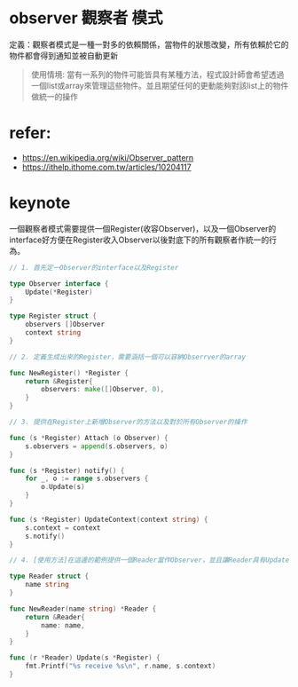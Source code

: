 # observer 觀察者 模式
定義：觀察者模式是一種一對多的依賴關係，當物件的狀態改變，所有依賴於它的物件都會得到通知並被自動更新
> 使用情境: 當有一系列的物件可能皆具有某種方法，程式設計師會希望透過一個list或array來管理這些物件。並且期望任何的更動能夠對該list上的物件做統一的操作

# refer:
- https://en.wikipedia.org/wiki/Observer_pattern
- https://ithelp.ithome.com.tw/articles/10204117


# keynote
一個觀察者模式需要提供一個Register(收容Observer)，以及一個Observer的interface好方便在Register收入Observer以後對底下的所有觀察者作統一的行為。
```go
// 1. 首先定一Observer的interface以及Register

type Observer interface {
    Update(*Register)
}

type Register struct {
    observers []Observer
    context string
}

// 2. 定義生成出來的Register，需要涵括一個可以容納Obserrver的array

func NewRegister() *Register {
    return &Register{
        observers: make([]Observer, 0),
    }
}

// 3. 提供在Register上新增Observer的方法以及對於所有Observer的操作

func (s *Register) Attach (o Observer) {
    s.observers = append(s.observers, o)
}

func (s *Register) notify() {
    for _, o := range s.observers {
        o.Update(s)
    }
}

func (s *Register) UpdateContext(context string) {
    s.context = context
    s.notify()
}

// 4. [使用方法]在這邊的範例提供一個Reader當作Observer，並且讓Reader具有Update這個方法，以利後面被Register做append via Attach method

type Reader struct {
    name string
}

func NewReader(name string) *Reader {
    return &Reader{
        name: name,
    }
}

func (r *Reader) Update(s *Register) {
    fmt.Printf("%s receive %s\n", r.name, s.context)
}
```
